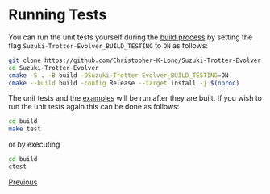 # Running Tests

You can run the unit tests yourself during the [build process](getting_started.md#installation) by setting the flag ``Suzuki-Trotter-Evolver_BUILD_TESTING`` to ``ON`` as follows:

```bash
git clone https://github.com/Christopher-K-Long/Suzuki-Trotter-Evolver
cd Suzuki-Trotter-Evolver
cmake -S . -B build -DSuzuki-Trotter-Evolver_BUILD_TESTING=ON
cmake --build build -config Release --target install -j $(nproc)
```

The unit tests and the [examples](examples.md) will be run after they are built. If you wish to run the unit tests again this can be done as follows:

```bash
cd build
make test
```

or by executing

```bash
cd build
ctest
```

[Previous](examples.md)